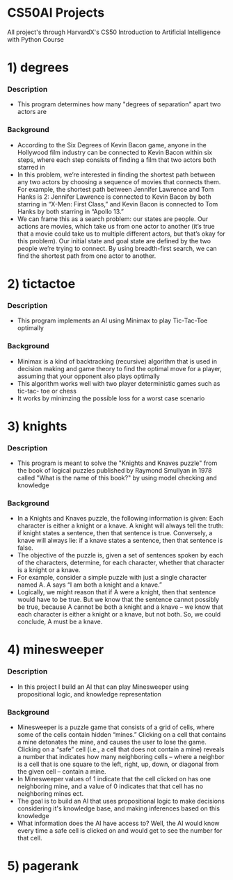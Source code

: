 # CS50AI Projects
All project's through HarvardX's CS50 Introduction to Artificial Intelligence with Python Course

# 1) degrees
### Description
- This program determines how many "degrees of separation" apart two actors are
### Background
- According to the Six Degrees of Kevin Bacon game, anyone in the Hollywood film industry can
  be connected to Kevin Bacon within six steps, where each step consists of finding a film that
  two actors both starred in
- In this problem, we’re interested in finding the shortest path between any two actors by
  choosing a sequence of movies that connects them. For example, the shortest path between
  Jennifer Lawrence and Tom Hanks is 2: Jennifer Lawrence is connected to Kevin Bacon by
  both starring in “X-Men: First Class,” and Kevin Bacon is connected to Tom Hanks by both
  starring in “Apollo 13.”
- We can frame this as a search problem: our states are people. Our actions are movies, which
  take us from one actor to another (it’s true that a movie could take us to multiple different
  actors, but that’s okay for this problem). Our initial state and goal state are defined by
  the two people we’re trying to connect. By using breadth-first search, we can find the
  shortest path from one actor to another.

# 2) tictactoe
### Description
- This program implements an AI using Minimax to play Tic-Tac-Toe optimally
### Background
- Minimax is a kind of backtracking (recursive) algorithm that is used in decision making and
  game theory to find the optimal move for a player, assuming that your opponent
  also plays optimally
- This algorithm works well with two player deterministic games such as tic-tac-    toe or chess
- It works by minimzing the possible loss for a worst case scenario

# 3) knights
### Description
- This program is meant to solve the "Knights and Knaves puzzle" from the book of logical puzzles published by Raymond Smullyan in 1978 called "What is the name of this book?" by using model checking and knowledge
### Background
- In a Knights and Knaves puzzle, the following information is given: Each character is either a knight or a knave. A knight will always tell the truth: if knight states a sentence, then that sentence is true. Conversely, a knave will always lie: if a knave states a sentence, then that sentence is false.
- The objective of the puzzle is, given a set of sentences spoken by each of the characters, determine, for each character, whether that character is a knight or a knave.
- For example, consider a simple puzzle with just a single character named A. A says “I am both a knight and a knave.”
- Logically, we might reason that if A were a knight, then that sentence would have to be true. But we know that the sentence cannot possibly be true, because A cannot be both a knight and a knave – we know that each character is either a knight or a knave, but not both. So, we could conclude, A must be a knave.

# 4) minesweeper
### Description
- In this project I build an AI that can play Minesweeper using propositional logic, and knowledge representation
### Background 
- Minesweeper is a puzzle game that consists of a grid of cells, where some of the cells contain hidden “mines.” Clicking on a cell that contains a mine detonates the mine, and causes the user to lose the game. Clicking on a “safe” cell (i.e., a cell that does not contain a mine) reveals a number that indicates how many neighboring cells – where a neighbor is a cell that is one square to the left, right, up, down, or diagonal from the given cell – contain a mine.
- In Minesweeper values of 1 indicate that the cell clicked on has one neighboring mine, and a value of 0 indicates that that cell has no neighboring mines ect.
- The goal is to build an AI that uses propositional logic to make decisions considering it's knowledge base, and making inferences based on this knowledge
- What information does the AI have access to? Well, the AI would know every time a safe cell is clicked on and would get to see the number for that cell.

# 5) pagerank
### 
